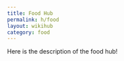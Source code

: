 ```yaml
---
title: Food Hub
permalink: h/food
layout: wikihub
category: food
---
```


Here is the description of the food hub!
